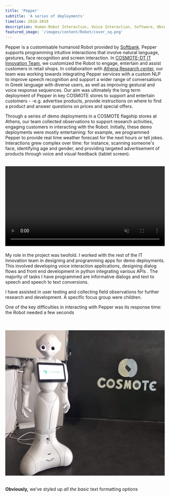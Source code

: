 ```yaml
---
title: 'Pepper'
subtitle: 'A series of deployments'
timeline: 2018-2019
description: Human-Robot Interaction, Voice Interaction, Software, Observation, Deployment, COSMOTE-DT.
featured_image: '/images/content/Robot/cover_sq.png'
---
```

Pepper is a customisable humanoid Robot provided by [Softbank](https://us.softbankrobotics.com/pepper). Pepper supports programming intuitive interactions that involve natural language, gestures, face recognition and screen interaction. In [COSMOTE-DT IT Innovation Team](https://www.cosmote.gr/static/otegroup/en/page/it_innovation_center_new), we customized the Robot to engage, entertain and assist customers in retail shops. In collaboration with [Athena Research center](https://www.athenarc.gr/en/research), our team was working towards integrating Pepper services with a custom NLP to improve speech recognition and support a wider range of conversations in Greek language with diverse users, as well as improving gestural and voice response sequences. Our aim was ultimately the long term deployment of Pepper in key COSMOTE stores to support and entertain customers - -e.g. advertise products, provide instructions on where to find a product and answer questions on prices and special offers. 

Through a series of demo deployments in a COSMOTE flagship stores at Athens, our team collected observations to support research activities, engaging customers in interacting with the Robot. Initially, these demo deployments were mostly entertaining: for example, we programmed Pepper to provide real time weather forecast for the next hours or tell jokes. Interactions grew complex over time: for instance, scanning someone's face, identifying age and gender, and providing targeted advertisement of products through voice and visual feedback (tablet screen).
<br><br>
<!-- <video width="640" height="360" controls> -->
<video width="100%" controls muted>
  <source src="/images/content/Robot/dinno4.mp4" type="video/mp4">
</video> 
<br><br>
My role in the project was twofold. I worked with the rest of the IT Innovation team in designing and programming apps for demo deployments. This involved developing voice interaction applications, designing dialog flows and front end development in python integrating various APIs . The majority of tasks I have programmed are informative dialogs and text to speech and speech to text conversions. 



I have assisted in user testing and collecting field observations for further research and development. A specific focus group were children. 

One of the key difficulties in interacting with Pepper was its response time: the Robot needed a few seconds 

<br><br>
![](/images/content/Robot/cover_sq.png)
<br><br>

**Obviously,** we’ve styled up *all the basic* text formatting options 
